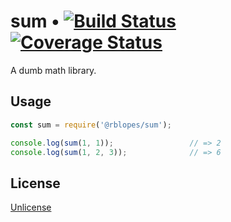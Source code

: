 # sum • [![Build Status](https://travis-ci.org/MCMLXXXV/sum.svg?branch=master)](https://travis-ci.org/MCMLXXXV/sum) [![Coverage Status](https://coveralls.io/repos/github/MCMLXXXV/sum/badge.svg?branch=master)](https://coveralls.io/github/MCMLXXXV/sum?branch=master)

A dumb math library.


## Usage

```js
const sum = require('@rblopes/sum');

console.log(sum(1, 1));                 // => 2
console.log(sum(1, 2, 3));              // => 6
```

## License

[Unlicense](LICENSE.md)
